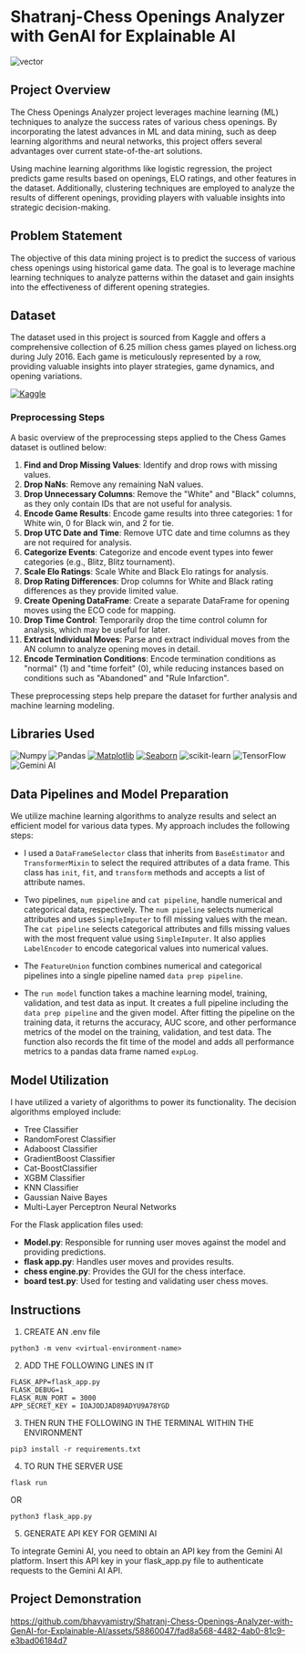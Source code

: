 # Shatranj-Chess Openings Analyzer with GenAI for Explainable AI

<img src="https://github.com/bhavyamistry/Shatranj-Chess-Tutor/assets/58860047/1506ded6-bb10-4f9d-a215-299cf7af162e" alt="vector" align="center">

## Project Overview

The Chess Openings Analyzer project leverages machine learning (ML) techniques to analyze the success rates of various chess openings. By incorporating the latest advances in ML and data mining, such as deep learning algorithms and neural networks, this project offers several advantages over current state-of-the-art solutions.

Using machine learning algorithms like logistic regression, the project predicts game results based on openings, ELO ratings, and other features in the dataset. Additionally, clustering techniques are employed to analyze the results of different openings, providing players with valuable insights into strategic decision-making.

## Problem Statement

The objective of this data mining project is to predict the success of various chess openings using historical game data. The goal is to leverage machine learning techniques to analyze patterns within the dataset and gain insights into the effectiveness of different opening strategies.

## Dataset

The dataset used in this project is sourced from Kaggle and offers a comprehensive collection of 6.25 million chess games played on lichess.org during July 2016. Each game is meticulously represented by a row, providing valuable insights into player strategies, game dynamics, and opening variations.

[![Kaggle](https://img.shields.io/badge/Kaggle-20BEFF?style=for-the-badge&logo=Kaggle&logoColor=white)](https://www.kaggle.com/datasets/arevel/chess-games/data)


### Preprocessing Steps

A basic overview of the preprocessing steps applied to the Chess Games dataset is outlined below:

1. **Find and Drop Missing Values**: Identify and drop rows with missing values.
2. **Drop NaNs**: Remove any remaining NaN values.
3. **Drop Unnecessary Columns**: Remove the "White" and "Black" columns, as they only contain IDs that are not useful for analysis.
4. **Encode Game Results**: Encode game results into three categories: 1 for White win, 0 for Black win, and 2 for tie.
5. **Drop UTC Date and Time**: Remove UTC date and time columns as they are not required for analysis.
6. **Categorize Events**: Categorize and encode event types into fewer categories (e.g., Blitz, Blitz tournament).
7. **Scale Elo Ratings**: Scale White and Black Elo ratings for analysis.
8. **Drop Rating Differences**: Drop columns for White and Black rating differences as they provide limited value.
9. **Create Opening DataFrame**: Create a separate DataFrame for opening moves using the ECO code for mapping.
10. **Drop Time Control**: Temporarily drop the time control column for analysis, which may be useful for later.
11. **Extract Individual Moves**: Parse and extract individual moves from the AN column to analyze opening moves in detail.
12. **Encode Termination Conditions**: Encode termination conditions as "normal" (1) and "time forfeit" (0), while reducing instances based on conditions such as "Abandoned" and "Rule Infarction".

These preprocessing steps help prepare the dataset for further analysis and machine learning modeling.

## Libraries Used

![Numpy](https://img.shields.io/badge/Numpy-777BB4?style=for-the-badge&logo=numpy&logoColor=white)
![Pandas](https://img.shields.io/badge/Pandas-2C2D72?style=for-the-badge&logo=pandas&logoColor=white)
[![Matplotlib](https://img.shields.io/badge/Matplotlib-FF5733?style=for-the-badge&logo=matplotlib&logoColor=white)](https://matplotlib.org/)
[![Seaborn](https://img.shields.io/badge/Seaborn-008000?style=for-the-badge&logo=seaborn&logoColor=white)](https://seaborn.pydata.org/)
![scikit-learn](https://img.shields.io/badge/scikit--learn-%23F7931E.svg?style=for-the-badge&logo=scikit-learn&logoColor=white)
![TensorFlow](https://img.shields.io/badge/TensorFlow-%23FF6F00.svg?style=for-the-badge&logo=TensorFlow&logoColor=white)
![Gemini AI](https://img.shields.io/badge/Gemini-8E75B2?style=for-the-badge&logo=googlebard&logoColor=fff)

## Data Pipelines and Model Preparation

We utilize machine learning algorithms to analyze results and select an efficient model for various data types. My approach includes the following steps:

- I used a `DataFrameSelector` class that inherits from `BaseEstimator` and `TransformerMixin` to select the required attributes of a data frame. This class has `init`, `fit`, and `transform` methods and accepts a list of attribute names.

- Two pipelines, `num pipeline` and `cat pipeline`, handle numerical and categorical data, respectively. The `num pipeline` selects numerical attributes and uses `SimpleImputer` to fill missing values with the mean. The `cat pipeline` selects categorical attributes and fills missing values with the most frequent value using `SimpleImputer`. It also applies `LabelEncoder` to encode categorical values into numerical values.

- The `FeatureUnion` function combines numerical and categorical pipelines into a single pipeline named `data prep pipeline`.

- The `run model` function takes a machine learning model, training, validation, and test data as input. It creates a full pipeline including the `data prep pipeline` and the given model. After fitting the pipeline on the training data, it returns the accuracy, AUC score, and other performance metrics of the model on the training, validation, and test data. The function also records the fit time of the model and adds all performance metrics to a pandas data frame named `expLog`.

## Model Utilization

I have utilized a variety of algorithms to power its functionality. The decision algorithms employed include:

- Tree Classifier
- RandomForest Classifier
- Adaboost Classifier
- GradientBoost Classifier
- Cat-BoostClassifier
- XGBM Classifier
- KNN Classifier
- Gaussian Naive Bayes
- Multi-Layer Perceptron Neural Networks

For the Flask application files used:

- **Model.py**: Responsible for running user moves against the model and providing predictions.
- **flask app.py**: Handles user moves and provides results.
- **chess engine.py**: Provides the GUI for the chess interface.
- **board test.py**: Used for testing and validating user chess moves.

## Instructions

1. CREATE AN .env file
```
python3 -m venv <virtual-environment-name>
```
2. ADD THE FOLLOWING LINES IN IT

```
FLASK_APP=flask_app.py
FLASK_DEBUG=1
FLASK_RUN_PORT = 3000
APP_SECRET_KEY = IOAJODJAD89ADYU9A78YGD
```
3. THEN RUN THE FOLLOWING IN THE TERMINAL WITHIN THE ENVIRONMENT
```
pip3 install -r requirements.txt
```
4. TO RUN THE SERVER USE
```
flask run
```
OR
```
python3 flask_app.py
```
5. GENERATE API KEY FOR GEMINI AI

To integrate Gemini AI, you need to obtain an API key from the Gemini AI platform. Insert this API key in your flask_app.py file to authenticate requests to the Gemini AI API.
## Project Demonstration

https://github.com/bhavyamistry/Shatranj-Chess-Openings-Analyzer-with-GenAI-for-Explainable-AI/assets/58860047/fad8a568-4482-4ab0-81c9-e3bad06184d7





